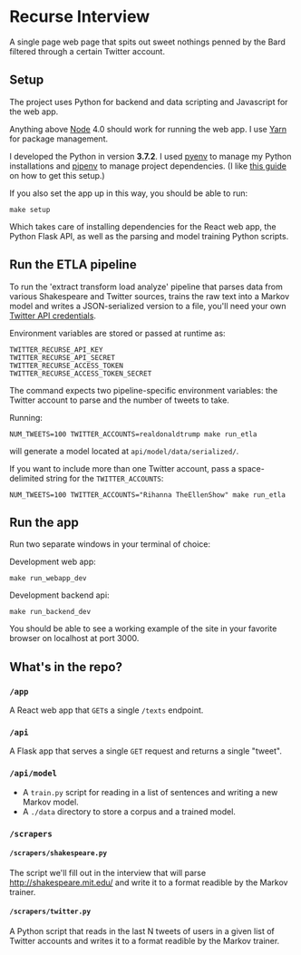 # Recurse Interview

A single page web page that spits out sweet nothings penned by the Bard filtered through a certain Twitter account.

## Setup

The project uses Python for backend and data scripting and Javascript for the web app.

Anything above [Node](https://nodejs.org/en/download/) 4.0 should work for running the web app. I use [Yarn](https://yarnpkg.com/lang/en/docs/install/#mac-stable) for package management.

I developed the Python in version **3.7.2**. I used [pyenv](https://github.com/pyenv/pyenv) to manage my Python installations and [pipenv](https://docs.pipenv.org/en/latest/install/) to manage project dependencies. (I like [this guide](https://hackernoon.com/reaching-python-development-nirvana-bb5692adf30c) on how to get this setup.)


If you also set the app up in this way, you should be able to run:

```
make setup
```

Which takes care of installing dependencies for the React web app, the Python Flask API, as well as the parsing and model training Python scripts.

## Run the ETLA pipeline

To run the 'extract transform load analyze' pipeline that parses data from various Shakespeare and Twitter sources, trains the raw text into a Markov model and writes a JSON-serialized version to a file, you'll need your own [Twitter API credentials](https://developer.twitter.com/en/apply-for-access.html).

Environment variables are stored or passed at runtime as: 

```
TWITTER_RECURSE_API_KEY
TWITTER_RECURSE_API_SECRET
TWITTER_RECURSE_ACCESS_TOKEN
TWITTER_RECURSE_ACCESS_TOKEN_SECRET
```


The command expects two pipeline-specific environment variables: the Twitter account to parse and the number of tweets to take.

Running:

```
NUM_TWEETS=100 TWITTER_ACCOUNTS=realdonaldtrump make run_etla
```

will generate a model located at `api/model/data/serialized/`.

If you want to include more than one Twitter account, pass a space-delimited string for the `TWITTER_ACCOUNTS`:

```
NUM_TWEETS=100 TWITTER_ACCOUNTS="Rihanna TheEllenShow" make run_etla
```

## Run the app

Run two separate windows in your terminal of choice:

Development web app:
```
make run_webapp_dev
```

Development backend api:

```
make run_backend_dev
```

You should be able to see a working example of the site in your favorite browser on localhost at port 3000.

## What's in the repo?

### `/app`
A React web app that `GET`s a single `/texts` endpoint.

### `/api`
A Flask app that serves a single `GET` request and returns a single "tweet".

### `/api/model`
* A `train.py` script for reading in a list of sentences and writing a new Markov model.
* A `./data` directory to store a corpus and a trained model.


### `/scrapers`

#### `/scrapers/shakespeare.py`
The script we'll fill out in the interview that will parse http://shakespeare.mit.edu/ and write it to a format readible by the Markov trainer.

#### `/scrapers/twitter.py`
A Python script that reads in the last N tweets of users in a given list of Twitter accounts and writes it to a format readible by the Markov trainer.
